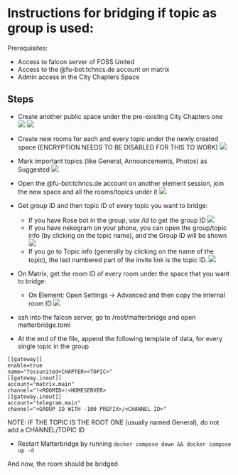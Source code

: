 # Instructions for bridging if topic as group is used:

Prerequisites:

- Access to falcon server of FOSS United
- Access to the @fu-bot:tchncs.de account on matrix
- Admin access in the City Chapters Space

## Steps

- Create another public space under the pre-existing City Chapters one
![](./images/photo_4_2024-10-24_20-14-47.jpg)
![](./images/photo_1_2024-10-24_20-14-47.jpg)
- Create new rooms for each and every topic under the newly created space (ENCRYPTION NEEDS TO BE DISABLED FOR THIS TO WORK)
![](./images/photo_8_2024-10-24_20-14-47.jpg)
- Mark important topics (like General, Announcements, Photos) as Suggested
![](./images/photo_9_2024-10-24_20-14-47.jpg)
- Open the @fu-bot:tchncs.de account on another element session, join the new space and all the rooms/topics under it
![](./images/photo_2_2024-10-24_20-14-47.jpg)

- Get group ID and then topic ID of every topic you want to bridge:
	- If you have Rose bot in the group, use /id to get the group ID
    ![](./images/photo_5_2024-10-24_20-14-47.jpg)
	- If you have nekogram on your phone, you can open the group/topic info (by clicking on the topic name), and the Group ID will be shown
    ![](./images/photo_6_2024-10-24_20-14-47.jpg)
	- If you go to Topic info (generally by clicking on the name of the topic), the last numbered part of the invite link is the topic ID.
    ![](./images/photo_3_2024-10-24_20-14-47.jpg)
- On Matrix, get the room ID of every room under the space that you want to bridge:
	- On Element: Open Settings -> Advanced and then copy the internal room ID
    ![](./images/photo_7_2024-10-24_20-14-47.jpg)

- ssh into the falcon server, go to /root/matterbridge and open matterbridge.toml
- At the end of the file, append the following template of data, for every single topic in the group

```
[[gateway]]
enable=true
name="fossunited<CHAPTER><TOPIC>"
[[gateway.inout]]
account="matrix.main"
channel="!<ROOMID>:<HOMESERVER>
[[gateway.inout]]
account="telegram.main"
channel="<GROUP ID WITH -100 PREFIX>/<CHANNEL ID>"
```
NOTE: IF THE TOPIC IS THE ROOT ONE (usually named General), do not add a CHANNEL/TOPIC ID

- Restart Matterbridge by running `docker compose down && docker compose up -d`

And now, the room should be bridged
